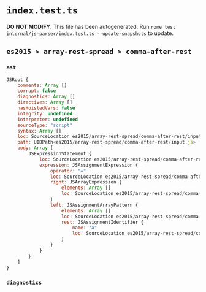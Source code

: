 # `index.test.ts`

**DO NOT MODIFY**. This file has been autogenerated. Run `rome test internal/js-parser/index.test.ts --update-snapshots` to update.

## `es2015 > array-rest-spread > comma-after-rest`

### `ast`

```javascript
JSRoot {
	comments: Array []
	corrupt: false
	diagnostics: Array []
	directives: Array []
	hasHoistedVars: false
	integrity: undefined
	interpreter: undefined
	sourceType: "script"
	syntax: Array []
	loc: SourceLocation es2015/array-rest-spread/comma-after-rest/input.js 1:0-1:13
	path: UIDPath<es2015/array-rest-spread/comma-after-rest/input.js>
	body: Array [
		JSExpressionStatement {
			loc: SourceLocation es2015/array-rest-spread/comma-after-rest/input.js 1:0-1:13
			expression: JSAssignmentExpression {
				operator: "="
				loc: SourceLocation es2015/array-rest-spread/comma-after-rest/input.js 1:0-1:12
				right: JSArrayExpression {
					elements: Array []
					loc: SourceLocation es2015/array-rest-spread/comma-after-rest/input.js 1:10-1:12
				}
				left: JSAssignmentArrayPattern {
					elements: Array []
					loc: SourceLocation es2015/array-rest-spread/comma-after-rest/input.js 1:0-1:7
					rest: JSAssignmentIdentifier {
						name: "a"
						loc: SourceLocation es2015/array-rest-spread/comma-after-rest/input.js 1:4-1:5 (a)
					}
				}
			}
		}
	]
}
```

### `diagnostics`

```

```
